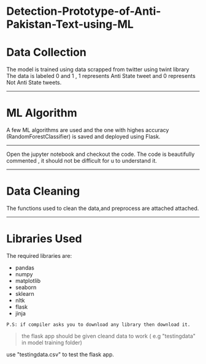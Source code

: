 # Detection-Prototype-of-Anti-Pakistan-Text-using-ML
# Data Collection
The model is trained using data scrapped from twitter using twint library
The data is labeled 0 and 1 , 1 represents Anti State tweet and 0 represents Not Anti State tweets.

------------


# ML Algorithm
A few ML algorithms are used and the one with highes accuracy (RandomForestClassifier) is saved and deployed using Flask.

------------


Open the jupyter notebook and checkout the code. The code is beautifully commented , it should not be difficult for u
to understand it.

------------


# Data Cleaning
The functions used to clean the data,and preprocess are attached attached.

------------


# Libraries Used
The required libraries are:
- pandas
- numpy
- matplotlib
- seaborn
- sklearn
- nltk
- flask
- jinja


`P.S: if compiler asks you to download any library then download it.`

> the flask app should be given cleand data to work ( e.g "testingdata" in model training folder)

use "testingdata.csv" to test the flask app.

